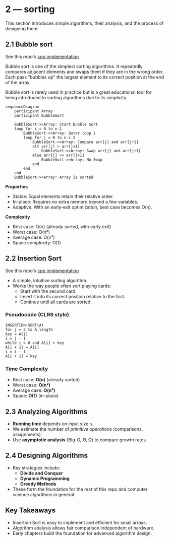 # 2 — sorting

This section introduces simple algorithms, their analysis, and the process of designing them.

## 2.1 Bubble sort

See this repo's [cpp implementation](../src/sorting/bubble_sort.cpp)

Bubble sort is one of the simplest sorting algorithms. 
It repeatedly compares adjacent elements and swaps them if they are in the wrong order. 
Each pass "bubbles up" the largest element to its correct position at the end of the array.

Bubble sort is rarely used in practice but is a great educational tool for being introduced to sorting algorithms due to its simplicity.

```mermaid
sequenceDiagram
    participant Array
    participant BubbleSort

    BubbleSort->>Array: Start Bubble Sort
    loop for i = 0 to n-1
        BubbleSort->>Array: Outer loop i
        loop for j = 0 to n-i-2
            BubbleSort->>Array: Compare arr[j] and arr[j+1]
            alt arr[j] > arr[j+1]
                BubbleSort->>Array: Swap arr[j] and arr[j+1]
            else arr[j] <= arr[j+1]
                BubbleSort->>Array: No Swap
            end
        end
    end
    BubbleSort->>Array: Array is sorted
```

**Properties**
- Stable: Equal elements retain their relative order.
- In-place: Requires no extra memory beyond a few variables.
- Adaptive: With an early-exit optimization, best case becomes O(n).

**Complexity**
- Best case: O(n) (already sorted, with early exit)
- Worst case: O(n²)
- Average case: O(n²)
- Space complexity: O(1)

## 2.2 Insertion Sort

See this repo's [cpp implementation](../src/sorting/insertion_sort.cpp)

- A simple, intuitive sorting algorithm.
- Works the way people often sort playing cards:
  - Start with the second card.
  - Insert it into its correct position relative to the first.
  - Continue until all cards are sorted.

### Pseudocode (CLRS style)

```
INSERTION-SORT(A)
for j = 2 to A.length
key = A[j]
i = j - 1
while i > 0 and A[i] > key
A[i + 1] = A[i]
i = i - 1
A[i + 1] = key
```

### Time Complexity
- Best case: **O(n)** (already sorted)
- Worst case: **O(n²)**
- Average case: **O(n²)**
- Space: **O(1)** (in-place)

## 2.3 Analyzing Algorithms

- **Running time** depends on input size `n`.
- We estimate the number of *primitive operations* (comparisons, assignments).
- Use **asymptotic analysis** (Big-O, Θ, Ω) to compare growth rates.

## 2.4 Designing Algorithms

- Key strategies include:
  - **Divide and Conquer**
  - **Dynamic Programming**
  - **Greedy Methods**
- These form the foundation for the rest of this repo and computer science algorithms in general.

## Key Takeaways

- Insertion Sort is easy to implement and efficient for small arrays.
- Algorithm analysis allows fair comparison independent of hardware.
- Early chapters build the foundation for advanced algorithm design.